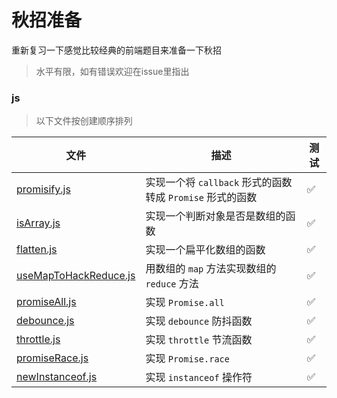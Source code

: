 # 秋招准备

重新复习一下感觉比较经典的前端题目来准备一下秋招

> 水平有限，如有错误欢迎在issue里指出

### js

> 以下文件按创建顺序排列

| 文件                                                | 描述                                                      | 测试 |
| --------------------------------------------------- | --------------------------------------------------------- | ---- |
| [promisify.js](./js/promisify.js)                   | 实现一个将 `callback` 形式的函数转成 `Promise` 形式的函数 | ✅    |
| [isArray.js](./js/isArray.js)                       | 实现一个判断对象是否是数组的函数                          | ✅    |
| [flatten.js](./js/flatten.js)                       | 实现一个扁平化数组的函数                                  | ✅    |
| [useMapToHackReduce.js](./js/useMapToHackReduce.js) | 用数组的 `map` 方法实现数组的 `reduce` 方法               | ✅    |
| [promiseAll.js](./js/promiseAll.js)                 | 实现 `Promise.all`                                        | ✅    |
| [debounce.js](./js/debounce.js)                     | 实现 `debounce` 防抖函数                                  | ✅    |
| [throttle.js](./js/throttle.js)                     | 实现 `throttle` 节流函数                                  | ✅    |
| [promiseRace.js](./js/promiseRace.js)               | 实现 `Promise.race`                                       | ✅    |
| [newInstanceof.js](./js/newInstanceof.js)           | 实现 `instanceof` 操作符                                  | ✅    |
